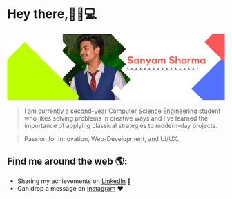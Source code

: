 # Hey there,👋🏾💻 
![](image/green.png)

>I am currently a second-year Computer Science Engineering student who likes solving problems in creative ways and I've learned the importance of applying classical strategies to modern-day projects.

>Passion for Innovation, Web-Development, and UI/UX. 

## Find me around the web 🌎:
- Sharing my achievements on <a href="https://www.linkedin.com/in/sanyammm/">LinkedIn</a> 💼
- Can drop a message on <a href="https://www.instagram.com/_.sanyammm/">Instagram</a> :heart:

